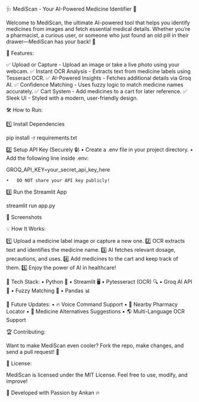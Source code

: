 🩺 MediScan - Your AI-Powered Medicine Identifier 🚀

Welcome to MediScan, the ultimate AI-powered tool that helps you identify medicines from images and fetch essential medical details. Whether you’re a pharmacist, a curious user, or someone who just found an old pill in their drawer—MediScan has your back! 💊

🎯 Features:

✅ Upload or Capture - Upload an image or take a live photo using your webcam.
✅ Instant OCR Analysis - Extracts text from medicine labels using Tesseract OCR.
✅ AI-Powered Insights - Fetches additional details via Groq AI.
✅ Confidence Matching - Uses fuzzy logic to match medicine names accurately.
✅ Cart System - Add medicines to a cart for later reference.
✅ Sleek UI - Styled with a modern, user-friendly design.

🛠️ How to Run:

1️⃣ Install Dependencies

pip install -r requirements.txt

2️⃣ Setup API Key (Securely 🔒)
	•	Create a .env file in your project directory.
	•	Add the following line inside .env:

GROQ_API_KEY=your_secret_api_key_here


	•	DO NOT share your API key publicly!

3️⃣ Run the Streamlit App

streamlit run app.py

📸 Screenshots

💡 How It Works:

1️⃣ Upload a medicine label image or capture a new one.
2️⃣ OCR extracts text and identifies the medicine name.
3️⃣ AI fetches relevant dosage, precautions, and uses.
4️⃣ Add medicines to the cart and keep track of them.
5️⃣ Enjoy the power of AI in healthcare!

🤖 Tech Stack:
	•	Python 🐍
	•	Streamlit 🖥️
	•	Pytesseract (OCR) 🔍
	•	Groq AI API 🤯
	•	Fuzzy Matching 🔢
	•	Pandas 📊

🚀 Future Updates:
	•	🔥 Voice Command Support
	•	📍 Nearby Pharmacy Locator
	•	🏥 Medicine Alternatives Suggestions
	•	🌎 Multi-Language OCR Support

🏆 Contributing:

Want to make MediScan even cooler? Fork the repo, make changes, and send a pull request! 🚀

📜 License:

MediScan is licensed under the MIT License. Feel free to use, modify, and improve!

💙 Developed with Passion by Ankan 🔥

